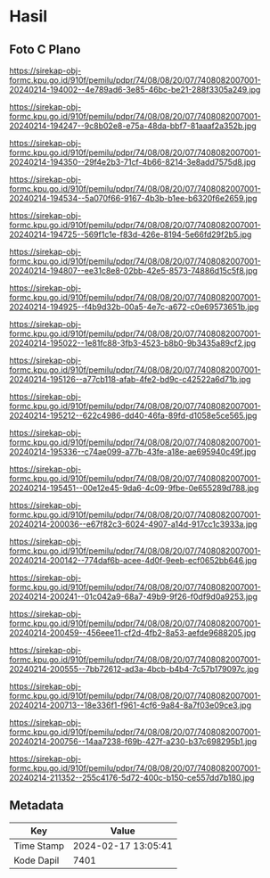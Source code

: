 # Hasil

## Foto C Plano

https://sirekap-obj-formc.kpu.go.id/910f/pemilu/pdpr/74/08/08/20/07/7408082007001-20240214-194002--4e789ad6-3e85-46bc-be21-288f3305a249.jpg

https://sirekap-obj-formc.kpu.go.id/910f/pemilu/pdpr/74/08/08/20/07/7408082007001-20240214-194247--9c8b02e8-e75a-48da-bbf7-81aaaf2a352b.jpg

https://sirekap-obj-formc.kpu.go.id/910f/pemilu/pdpr/74/08/08/20/07/7408082007001-20240214-194350--29f4e2b3-71cf-4b66-8214-3e8add7575d8.jpg

https://sirekap-obj-formc.kpu.go.id/910f/pemilu/pdpr/74/08/08/20/07/7408082007001-20240214-194534--5a070f66-9167-4b3b-b1ee-b6320f6e2659.jpg

https://sirekap-obj-formc.kpu.go.id/910f/pemilu/pdpr/74/08/08/20/07/7408082007001-20240214-194725--569f1c1e-f83d-426e-8194-5e66fd29f2b5.jpg

https://sirekap-obj-formc.kpu.go.id/910f/pemilu/pdpr/74/08/08/20/07/7408082007001-20240214-194807--ee31c8e8-02bb-42e5-8573-74886d15c5f8.jpg

https://sirekap-obj-formc.kpu.go.id/910f/pemilu/pdpr/74/08/08/20/07/7408082007001-20240214-194925--f4b9d32b-00a5-4e7c-a672-c0e69573651b.jpg

https://sirekap-obj-formc.kpu.go.id/910f/pemilu/pdpr/74/08/08/20/07/7408082007001-20240214-195022--1e81fc88-3fb3-4523-b8b0-9b3435a89cf2.jpg

https://sirekap-obj-formc.kpu.go.id/910f/pemilu/pdpr/74/08/08/20/07/7408082007001-20240214-195126--a77cb118-afab-4fe2-bd9c-c42522a6d71b.jpg

https://sirekap-obj-formc.kpu.go.id/910f/pemilu/pdpr/74/08/08/20/07/7408082007001-20240214-195212--622c4986-dd40-46fa-89fd-d1058e5ce565.jpg

https://sirekap-obj-formc.kpu.go.id/910f/pemilu/pdpr/74/08/08/20/07/7408082007001-20240214-195336--c74ae099-a77b-43fe-a18e-ae695940c49f.jpg

https://sirekap-obj-formc.kpu.go.id/910f/pemilu/pdpr/74/08/08/20/07/7408082007001-20240214-195451--00e12e45-9da6-4c09-9fbe-0e655289d788.jpg

https://sirekap-obj-formc.kpu.go.id/910f/pemilu/pdpr/74/08/08/20/07/7408082007001-20240214-200036--e67f82c3-6024-4907-a14d-917cc1c3933a.jpg

https://sirekap-obj-formc.kpu.go.id/910f/pemilu/pdpr/74/08/08/20/07/7408082007001-20240214-200142--774daf6b-acee-4d0f-9eeb-ecf0652bb646.jpg

https://sirekap-obj-formc.kpu.go.id/910f/pemilu/pdpr/74/08/08/20/07/7408082007001-20240214-200241--01c042a9-68a7-49b9-9f26-f0df9d0a9253.jpg

https://sirekap-obj-formc.kpu.go.id/910f/pemilu/pdpr/74/08/08/20/07/7408082007001-20240214-200459--456eee11-cf2d-4fb2-8a53-aefde9688205.jpg

https://sirekap-obj-formc.kpu.go.id/910f/pemilu/pdpr/74/08/08/20/07/7408082007001-20240214-200555--7bb72612-ad3a-4bcb-b4b4-7c57b179097c.jpg

https://sirekap-obj-formc.kpu.go.id/910f/pemilu/pdpr/74/08/08/20/07/7408082007001-20240214-200713--18e336f1-f961-4cf6-9a84-8a7f03e09ce3.jpg

https://sirekap-obj-formc.kpu.go.id/910f/pemilu/pdpr/74/08/08/20/07/7408082007001-20240214-200756--14aa7238-f69b-427f-a230-b37c698295b1.jpg

https://sirekap-obj-formc.kpu.go.id/910f/pemilu/pdpr/74/08/08/20/07/7408082007001-20240214-211352--255c4176-5d72-400c-b150-ce557dd7b180.jpg


## Metadata

| Key        | Value               |
| ---------- | ------------------- |
| Time Stamp | 2024-02-17 13:05:41 |
| Kode Dapil | 7401                |



